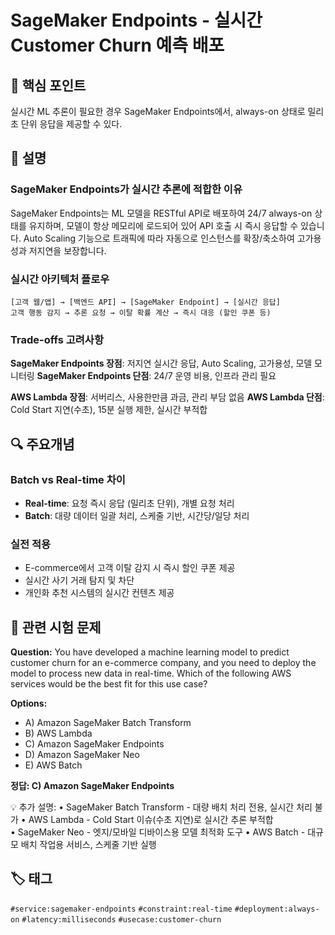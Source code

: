 # SageMaker Endpoints - 실시간 Customer Churn 예측 배포

## 🎯 핵심 포인트
실시간 ML 추론이 필요한 경우 SageMaker Endpoints에서, always-on 상태로 밀리초 단위 응답을 제공할 수 있다.

## 📝 설명

### SageMaker Endpoints가 실시간 추론에 적합한 이유
SageMaker Endpoints는 ML 모델을 RESTful API로 배포하여 24/7 always-on 상태를 유지하며, 모델이 항상 메모리에 로드되어 있어 API 호출 시 즉시 응답할 수 있습니다. Auto Scaling 기능으로 트래픽에 따라 자동으로 인스턴스를 확장/축소하여 고가용성과 저지연을 보장합니다.

### 실시간 아키텍처 플로우
```
[고객 웹/앱] → [백엔드 API] → [SageMaker Endpoint] → [실시간 응답]
고객 행동 감지 → 추론 요청 → 이탈 확률 계산 → 즉시 대응 (할인 쿠폰 등)
```

### Trade-offs 고려사항
**SageMaker Endpoints 장점**: 저지연 실시간 응답, Auto Scaling, 고가용성, 모델 모니터링
**SageMaker Endpoints 단점**: 24/7 운영 비용, 인프라 관리 필요

**AWS Lambda 장점**: 서버리스, 사용한만큼 과금, 관리 부담 없음
**AWS Lambda 단점**: Cold Start 지연(수초), 15분 실행 제한, 실시간 부적합

## 🔍 주요개념

### Batch vs Real-time 차이
- **Real-time**: 요청 즉시 응답 (밀리초 단위), 개별 요청 처리
- **Batch**: 대량 데이터 일괄 처리, 스케줄 기반, 시간당/일당 처리

### 실전 적용
- E-commerce에서 고객 이탈 감지 시 즉시 할인 쿠폰 제공
- 실시간 사기 거래 탐지 및 차단
- 개인화 추천 시스템의 실시간 컨텐츠 제공

## 📝 관련 시험 문제

**Question:** You have developed a machine learning model to predict customer churn for an e-commerce company, and you need to deploy the model to process new data in real-time. Which of the following AWS services would be the best fit for this use case?

**Options:**
- A) Amazon SageMaker Batch Transform
- B) AWS Lambda
- C) Amazon SageMaker Endpoints
- D) Amazon SageMaker Neo
- E) AWS Batch

**정답: C) Amazon SageMaker Endpoints**


💡 추가 설명:
• SageMaker Batch Transform - 대량 배치 처리 전용, 실시간 처리 불가
• AWS Lambda - Cold Start 이슈(수초 지연)로 실시간 추론 부적합  
• SageMaker Neo - 엣지/모바일 디바이스용 모델 최적화 도구
• AWS Batch - 대규모 배치 작업용 서비스, 스케줄 기반 실행

## 🏷️ 태그
`#service:sagemaker-endpoints` `#constraint:real-time` `#deployment:always-on` `#latency:milliseconds` `#usecase:customer-churn`